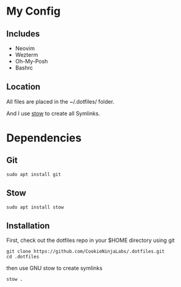 # My Config

## Includes

- Neovim
- Wezterm
- Oh-My-Posh
- Bashrc

## Location

All files are placed in the ~/.dotfiles/ folder.

And I use [stow](https://www.gnu.org/software/stow/manual/stow.html) to create all Symlinks.

# Dependencies

## Git

```
sudo apt install git
```

## Stow

```
sudo apt install stow
```

## Installation

First, check out the dotfiles repo in your $HOME directory using git

```
git clone https://github.com/CookieNinjaLabs/.dotfiles.git
cd .dotfiles
```

then use GNU stow to create symlinks

```
stow .
```
